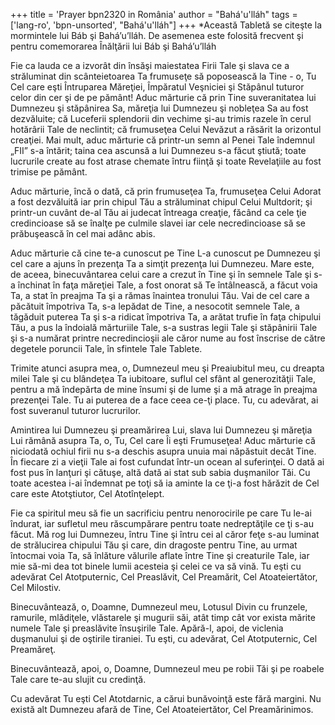 +++
title = 'Prayer bpn2320 in România'
author = "Bahá'u'lláh"
tags = ['lang-ro', 'bpn-unsorted', "Bahá'u'lláh"]
+++
*Această Tabletă se citeşte la mormintele lui Báb şi Bahá’u’lláh. De asemenea este folosită frecvent şi pentru comemorarea Înălţării lui Báb şi Bahá’u’lláh

Fie ca lauda ce a izvorât din însăşi maiestatea Firii Tale şi slava ce a străluminat din scânteietoarea Ta frumuseţe să poposească la Tine - o, Tu Cel care eşti Întruparea Măreţiei, Împăratul Veşniciei şi Stăpânul tuturor celor din cer şi de pe pământ! Aduc mărturie că prin Tine suveranitatea lui Dumnezeu şi stăpânirea Sa, măreţia lui Dumnezeu şi nobleţea Sa au fost dezvăluite; că Luceferii splendorii din vechime şi-au trimis razele în cerul hotărârii Tale de neclintit; că frumuseţea Celui Nevăzut a răsărit la orizontul creaţiei. Mai mult, aduc mărturie că printr-un semn al Penei Tale îndemnul „FII” s-a întărit; taina cea ascunsă a lui Dumnezeu s-a făcut ştiută; toate lucrurile create au fost atrase chemate întru fiinţă şi toate Revelaţiile au fost trimise pe pământ.

Aduc mărturie, încă o dată, că prin frumuseţea Ta, frumuseţea Celui Adorat a fost dezvăluită iar prin chipul Tău a străluminat chipul Celui Multdorit; şi printr-un cuvânt de-al Tău ai judecat întreaga creaţie, făcând ca cele ţie credincioase să se înalţe pe culmile slavei iar cele necredincioase să se prăbuşească în cel mai adânc abis.

Aduc mărturie că cine te-a cunoscut pe Tine L-a cunoscut pe Dumnezeu şi cel care a ajuns în prezenţa Ta a simţit prezenţa lui Dumnezeu. Mare este, de aceea, binecuvântarea celui care a crezut în Tine şi în semnele Tale şi s-a închinat în faţa măreţiei Tale, a fost onorat să Te întâlnească, a făcut voia Ta, a stat în preajma Ta şi a rămas înaintea tronului Tău. Vai de cel care a păcătuit împotriva Ta, s-a lepădat de Tine, a nesocotit semnele Tale, a tăgăduit puterea Ta şi s-a ridicat împotriva Ta, a arătat trufie în faţa chipului Tău, a pus la îndoială mărturiile Tale, s-a sustras legii Tale şi stăpânirii Tale şi s-a numărat printre necredincioşii ale căror nume au fost înscrise de către degetele poruncii Tale, în sfintele Tale Tablete.

Trimite atunci asupra mea, o, Dumnezeul meu şi Preaiubitul meu, cu dreapta milei Tale şi cu blândeţea Ta iubitoare, suflul cel sfânt al generozităţii Tale, pentru a mă îndepărta de mine însumi şi de lume şi a mă atrage în preajma prezenţei Tale. Tu ai puterea de a face ceea ce-ţi place. Tu, cu adevărat, ai fost suveranul tuturor lucrurilor.

Amintirea lui Dumnezeu şi preamărirea Lui, slava lui Dumnezeu şi măreţia Lui rămână asupra Ta, o, Tu, Cel care Îi eşti Frumuseţea! Aduc mărturie că niciodată ochiul firii nu s-a deschis asupra unuia mai năpăstuit decât Tine. În fiecare zi a vieţii Tale ai fost cufundat într-un ocean al suferinţei. O dată ai fost pus în lanţuri şi cătuşe, altă dată ai stat sub sabia duşmanilor Tăi. Cu toate acestea i-ai îndemnat pe toţi să ia aminte la ce ţi-a fost hărăzit de Cel care este Atotştiutor, Cel Atotînţelept.

Fie ca spiritul meu să fie un sacrificiu pentru nenorocirile pe care Tu le-ai îndurat, iar sufletul meu răscumpărare pentru toate nedreptăţile ce ţi s-au făcut. Mă rog lui Dumnezeu, întru Tine şi întru cei al căror feţe s-au luminat de strălucirea chipului Tău şi care, din dragoste pentru Tine, au urmat întocmai voia Ta, să înlăture vălurile aflate între Tine şi creaturile Tale, iar mie să-mi dea tot binele lumii acesteia şi celei ce va să vină. Tu eşti cu adevărat Cel Atotputernic, Cel Preaslăvit, Cel Preamărit, Cel Atoateiertător, Cel Milostiv.

Binecuvântează, o, Doamne, Dumnezeul meu, Lotusul Divin cu frunzele, ramurile, mlădiţele, vlăstarele şi mugurii săi, atât timp cât vor exista mărite numele Tale şi preaslăvite însuşirile Tale. Apără-l, apoi, de viclenia duşmanului şi de oştirile tiraniei. Tu eşti, cu adevărat, Cel Atotputernic, Cel Preamăreţ.

Binecuvântează, apoi, o, Doamne, Dumnezeul meu pe robii Tăi şi pe roabele Tale care te-au slujit cu credinţă.

Cu adevărat Tu eşti Cel Atotdarnic, a cărui bunăvoinţă este fără margini. Nu există alt Dumnezeu afară de Tine, Cel Atoateiertător, Cel Preamărinimos.
